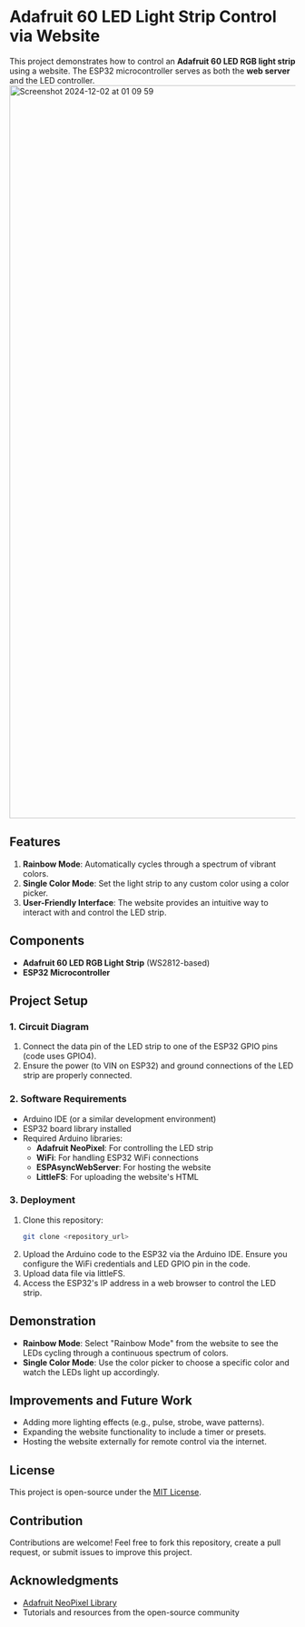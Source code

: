 # Adafruit 60 LED Light Strip Control via Website  

This project demonstrates how to control an **Adafruit 60 LED RGB light strip** using a website. The ESP32 microcontroller serves as both the **web server** and the LED controller.  
<img width="1291" alt="Screenshot 2024-12-02 at 01 09 59" src="https://github.com/user-attachments/assets/eb4a4de2-80e0-4945-b93a-67a4e3b59d70">


## Features  
1. **Rainbow Mode**: Automatically cycles through a spectrum of vibrant colors.  
2. **Single Color Mode**: Set the light strip to any custom color using a color picker.  
3. **User-Friendly Interface**: The website provides an intuitive way to interact with and control the LED strip.  

## Components  
- **Adafruit 60 LED RGB Light Strip** (WS2812-based)  
- **ESP32 Microcontroller**  

## Project Setup  

### 1. Circuit Diagram  
1. Connect the data pin of the LED strip to one of the ESP32 GPIO pins (code uses GPIO4).  
2. Ensure the power (to VIN on ESP32) and ground connections of the LED strip are properly connected.   

### 2. Software Requirements  
- Arduino IDE (or a similar development environment)  
- ESP32 board library installed  
- Required Arduino libraries:  
  - **Adafruit NeoPixel**: For controlling the LED strip  
  - **WiFi**: For handling ESP32 WiFi connections  
  - **ESPAsyncWebServer**: For hosting the website
  - **LittleFS**: For uploading the website's HTML

### 3. Deployment  
1. Clone this repository:  
   ```bash  
   git clone <repository_url>  
   ```  
2. Upload the Arduino code to the ESP32 via the Arduino IDE. Ensure you configure the WiFi credentials and LED GPIO pin in the code.
3. Upload data file via littleFS.
4. Access the ESP32's IP address in a web browser to control the LED strip.  

## Demonstration  
- **Rainbow Mode**: Select "Rainbow Mode" from the website to see the LEDs cycling through a continuous spectrum of colors.  
- **Single Color Mode**: Use the color picker to choose a specific color and watch the LEDs light up accordingly.  

## Improvements and Future Work  
- Adding more lighting effects (e.g., pulse, strobe, wave patterns).  
- Expanding the website functionality to include a timer or presets.  
- Hosting the website externally for remote control via the internet.  

## License  
This project is open-source under the [MIT License](LICENSE).  

## Contribution  
Contributions are welcome! Feel free to fork this repository, create a pull request, or submit issues to improve this project.  

## Acknowledgments  
- [Adafruit NeoPixel Library](https://github.com/adafruit/Adafruit_NeoPixel)  
- Tutorials and resources from the open-source community  
